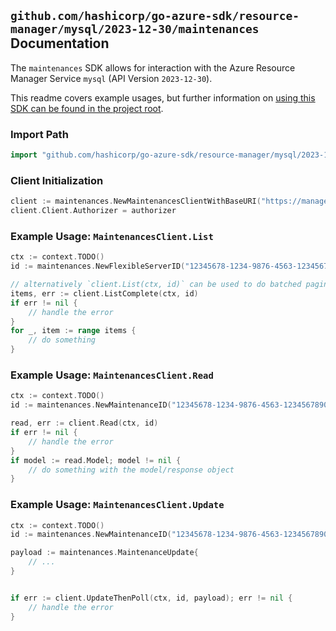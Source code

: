 
## `github.com/hashicorp/go-azure-sdk/resource-manager/mysql/2023-12-30/maintenances` Documentation

The `maintenances` SDK allows for interaction with the Azure Resource Manager Service `mysql` (API Version `2023-12-30`).

This readme covers example usages, but further information on [using this SDK can be found in the project root](https://github.com/hashicorp/go-azure-sdk/tree/main/docs).

### Import Path

```go
import "github.com/hashicorp/go-azure-sdk/resource-manager/mysql/2023-12-30/maintenances"
```


### Client Initialization

```go
client := maintenances.NewMaintenancesClientWithBaseURI("https://management.azure.com")
client.Client.Authorizer = authorizer
```


### Example Usage: `MaintenancesClient.List`

```go
ctx := context.TODO()
id := maintenances.NewFlexibleServerID("12345678-1234-9876-4563-123456789012", "example-resource-group", "flexibleServerValue")

// alternatively `client.List(ctx, id)` can be used to do batched pagination
items, err := client.ListComplete(ctx, id)
if err != nil {
	// handle the error
}
for _, item := range items {
	// do something
}
```


### Example Usage: `MaintenancesClient.Read`

```go
ctx := context.TODO()
id := maintenances.NewMaintenanceID("12345678-1234-9876-4563-123456789012", "example-resource-group", "flexibleServerValue", "maintenanceValue")

read, err := client.Read(ctx, id)
if err != nil {
	// handle the error
}
if model := read.Model; model != nil {
	// do something with the model/response object
}
```


### Example Usage: `MaintenancesClient.Update`

```go
ctx := context.TODO()
id := maintenances.NewMaintenanceID("12345678-1234-9876-4563-123456789012", "example-resource-group", "flexibleServerValue", "maintenanceValue")

payload := maintenances.MaintenanceUpdate{
	// ...
}


if err := client.UpdateThenPoll(ctx, id, payload); err != nil {
	// handle the error
}
```
